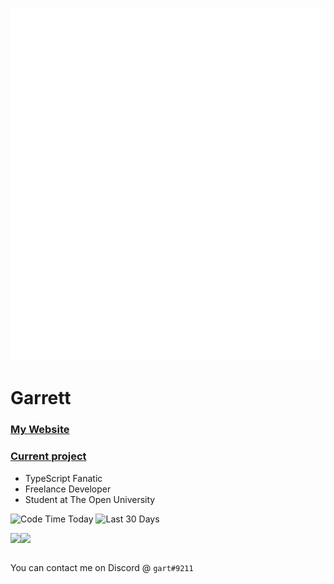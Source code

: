 ![Metrics](/github-metrics.svg)

# Garrett

<h3><a href="https://gart.sh">My Website</a></h3>

<h3><a href="https://github.com/OnebotTeam">Current project</a></h3>

- TypeScript Fanatic
- Freelance Developer
- Student at The Open University

![Code Time Today](https://wakapi.dev/api/badge/gart/interval:today?label=today)
![Last 30 Days](https://wakapi.dev/api/badge/gart/gart/interval:30_days?label=last%2030d)

<table>
  <tr>
    <img src="https://github-readme-stats.vercel.app/api/wakatime?username=gart&api_domain=wakapi.dev&bg_color=2D3748&title_color=2F855A&icon_color=2F855A&text_color=ffffff&custom_title=Wakapi%20Week%20Stats&layout=compact">
    <img src="https://github-readme-stats.vercel.app/api/top-langs/?username=gurrrrrrett3&langs_count=10&bg_color=2D3748&title_color=2F855A&icon_color=2F855A&text_color=ffffff&custom_title=Top%20Languages&layout=compact&hide=css"
  </tr>
 </table>

You can contact me on Discord @ `gart#9211`
